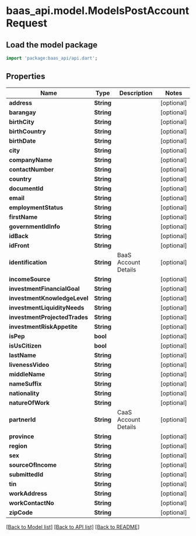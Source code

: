 # baas_api.model.ModelsPostAccountRequest

## Load the model package
```dart
import 'package:baas_api/api.dart';
```

## Properties
Name | Type | Description | Notes
------------ | ------------- | ------------- | -------------
**address** | **String** |  | [optional] 
**barangay** | **String** |  | [optional] 
**birthCity** | **String** |  | [optional] 
**birthCountry** | **String** |  | [optional] 
**birthDate** | **String** |  | [optional] 
**city** | **String** |  | [optional] 
**companyName** | **String** |  | [optional] 
**contactNumber** | **String** |  | [optional] 
**country** | **String** |  | [optional] 
**documentId** | **String** |  | [optional] 
**email** | **String** |  | [optional] 
**employmentStatus** | **String** |  | [optional] 
**firstName** | **String** |  | [optional] 
**governmentIdInfo** | **String** |  | [optional] 
**idBack** | **String** |  | [optional] 
**idFront** | **String** |  | [optional] 
**identification** | **String** | BaaS Account Details | [optional] 
**incomeSource** | **String** |  | [optional] 
**investmentFinancialGoal** | **String** |  | [optional] 
**investmentKnowledgeLevel** | **String** |  | [optional] 
**investmentLiquidityNeeds** | **String** |  | [optional] 
**investmentProjectedTrades** | **String** |  | [optional] 
**investmentRiskAppetite** | **String** |  | [optional] 
**isPep** | **bool** |  | [optional] 
**isUsCitizen** | **bool** |  | [optional] 
**lastName** | **String** |  | [optional] 
**livenessVideo** | **String** |  | [optional] 
**middleName** | **String** |  | [optional] 
**nameSuffix** | **String** |  | [optional] 
**nationality** | **String** |  | [optional] 
**natureOfWork** | **String** |  | [optional] 
**partnerId** | **String** | CaaS Account Details | [optional] 
**province** | **String** |  | [optional] 
**region** | **String** |  | [optional] 
**sex** | **String** |  | [optional] 
**sourceOfIncome** | **String** |  | [optional] 
**submittedId** | **String** |  | [optional] 
**tin** | **String** |  | [optional] 
**workAddress** | **String** |  | [optional] 
**workContactNo** | **String** |  | [optional] 
**zipCode** | **String** |  | [optional] 

[[Back to Model list]](../README.md#documentation-for-models) [[Back to API list]](../README.md#documentation-for-api-endpoints) [[Back to README]](../README.md)


